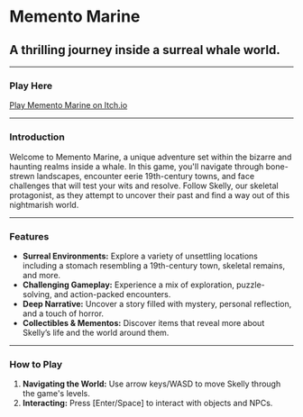 # Memento Marine
## A thrilling journey inside a surreal whale world.

---

### Play Here
[Play Memento Marine on Itch.io](https://hamsu-dev.itch.io/memento-marine)

---

### Introduction
Welcome to Memento Marine, a unique adventure set within the bizarre and haunting realms inside a whale. In this game, you'll navigate through bone-strewn landscapes, encounter eerie 19th-century towns, and face challenges that will test your wits and resolve. Follow Skelly, our skeletal protagonist, as they attempt to uncover their past and find a way out of this nightmarish world.

---

### Features
- **Surreal Environments:** Explore a variety of unsettling locations including a stomach resembling a 19th-century town, skeletal remains, and more.
- **Challenging Gameplay:** Experience a mix of exploration, puzzle-solving, and action-packed encounters.
- **Deep Narrative:** Uncover a story filled with mystery, personal reflection, and a touch of horror.
- **Collectibles & Mementos:** Discover items that reveal more about Skelly’s life and the world around them.

---

### How to Play
1. **Navigating the World:** Use arrow keys/WASD to move Skelly through the game's levels.
2. **Interacting:** Press [Enter/Space] to interact with objects and NPCs.
